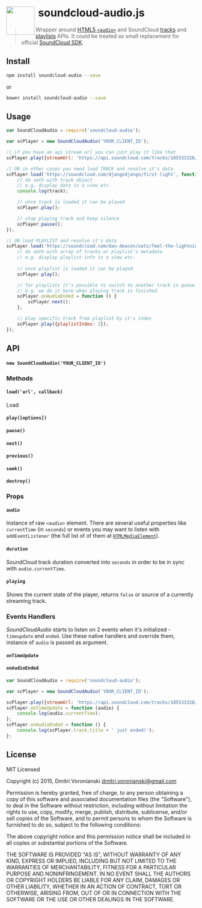 # <img src="http://www.officialpsds.com/images/thumbs/Soundcloud-Logo-psd47614.png" width="75" align="left">&nbsp;soundcloud-audio.js

> Wrapper around [HTML5 `<audio>`](https://developer.mozilla.org/en/docs/Web/HTML/Element/audio) and SoundCloud [tracks](https://developers.soundcloud.com/docs/api/reference#tracks) and [playlists](https://developers.soundcloud.com/docs/api/reference#playlists) APIs. It could be treated as small replacement for official [SoundCloud SDK](https://developers.soundcloud.com/docs/api/sdks#javascript).

## Install

```bash
npm install soundcloud-audio --save
```

or

```bash
bower install soundcloud-audio --save
```

## Usage

```javascript
var SoundCloudAudio = require('soundcloud-audio');

var scPlayer = new SoundCloudAudio('YOUR_CLIENT_ID');

// if you have an api stream url you can just play it like that
scPlayer.play({streamUrl: 'https://api.soundcloud.com/tracks/185533328/stream'});

// OR in other cases you need load TRACK and resolve it's data
scPlayer.load('https://soundcloud.com/djangodjango/first-light', function (err, track) {
    // do smth with track object
    // e.g. display data in a view etc.
    console.log(track); 

    // once track is loaded it can be played
    scPlayer.play();

    // stop playing track and keep silence
    scPlayer.pause();
});

// OR load PLAYLIST and resolve it's data
scPlayer.load('https://soundcloud.com/dan-deacon/sets/feel-the-lightning-track-instrumental-stems', function (err, playlist) {
    // do smth with array of tracks or playlist's metadata
    // e.g. display playlist info in a view etc.
    
    // once playlist is loaded it can be played
    scPlayer.play();

    // for playlists it's possible to switch to another track in queue
    // e.g. we do it here when playing track is finished 
    scPlayer.onAudioEnded = function () {
        scPlayer.next();
    };

    // play specific track from playlist by it's index
    scPlayer.play({playlistIndex: 2});
});

```

## API

#### `new SoundCloudAudio('YOUR_CLIENT_ID')`

### Methods

#### `load('url', callback)`

Load

#### `play([options])`


#### `pause()`
#### `next()`
#### `previous()`
#### `seek()`
#### `destroy()`

### Props

#### `audio`

Instance of raw `<audio>` element. There are several useful properties like `currentTime` (in `seconds`) or events you may want to listen with `addEventListener` (the full list of of them at [`HTMLMediaElement`](https://developer.mozilla.org/en-US/docs/Web/API/HTMLMediaElement)).

#### `duration`

SoundCloud track duration converted into `seconds` in order to be in sync with `audio.currentTime`.

#### `playing`

Shows the current state of the player, returns `false` or source of a currently streaming track.

### Events Handlers

_SoundCloudAudio_ starts to listen on 2 events when it's initialized - `timeupdate` and `ended`. Use these native handlers and override them, instance of `audio`  is passed as argument. 

#### `onTimeUpdate`

#### `onAudioEnded`

```javascript
var SoundCloudAudio = require('soundcloud-audio');

var scPlayer = new SoundCloudAudio('YOUR_CLIENT_ID');

scPlayer.play({streamUrl: 'https://api.soundcloud.com/tracks/185533328/stream'});
scPlayer.onTimeUpdate = function (audio) {
    console.log(audio.currentTime);
};
scPlayer.onAudioEnded = function () {
    console.log(scPlayer.track.title + ' just ended!');
};
```

## License

MIT Licensed

Copyright (c) 2015, Dmitri Voronianski [dmitri.voronianski@gmail.com](mailto:dmitri.voronianski@gmail.com)

Permission is hereby granted, free of charge, to any person obtaining a copy of this software and associated documentation files (the "Software"), to deal in the Software without restriction, including without limitation the rights to use, copy, modify, merge, publish, distribute, sublicense, and/or sell copies of the Software, and to permit persons to whom the Software is furnished to do so, subject to the following conditions:

The above copyright notice and this permission notice shall be included in all copies or substantial portions of the Software.

THE SOFTWARE IS PROVIDED "AS IS", WITHOUT WARRANTY OF ANY KIND, EXPRESS OR IMPLIED, INCLUDING BUT NOT LIMITED TO THE WARRANTIES OF MERCHANTABILITY, FITNESS FOR A PARTICULAR PURPOSE AND NONINFRINGEMENT. IN NO EVENT SHALL THE AUTHORS OR COPYRIGHT HOLDERS BE LIABLE FOR ANY CLAIM, DAMAGES OR OTHER LIABILITY, WHETHER IN AN ACTION OF CONTRACT, TORT OR OTHERWISE, ARISING FROM, OUT OF OR IN CONNECTION WITH THE SOFTWARE OR THE USE OR OTHER DEALINGS IN THE SOFTWARE.
